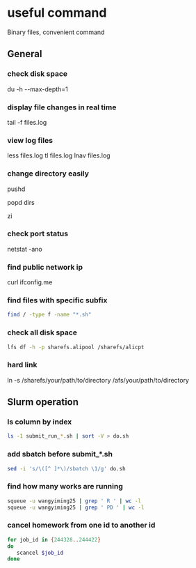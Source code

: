 # useful command

Binary files, convenient command

## General

### check disk space

du -h --max-depth=1

### display file changes in real time

tail -f files.log

### view log files

less files.log tl files.log lnav files.log

### change directory easily

pushd

popd dirs

zi

### check port status

netstat -ano

### find public network ip

curl ifconfig.me

### find files with specific subfix

```bash
find / -type f -name "*.sh"
```

### check all disk space

```bash
lfs df -h -p sharefs.alipool /sharefs/alicpt
```

### hard link

ln -s /sharefs/your/path/to/directory /afs/your/path/to/directory

## Slurm operation

### ls column by index

```bash
ls -1 submit_run_*.sh | sort -V > do.sh
```

### add sbatch before submit\_\*.sh

```bash
sed -i 's/\([^ ]*\)/sbatch \1/g' do.sh
```

### find how many works are running

```bash
squeue -u wangyiming25 | grep ' R ' | wc -l
squeue -u wangyiming25 | grep ' PD ' | wc -l
```

### cancel homework from one id to another id

```bash
for job_id in {244328..244422}
do
   scancel $job_id
done
```
